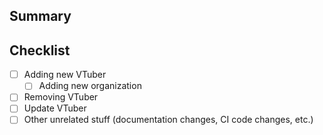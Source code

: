<!--
  Thanks for contributing to my repository, please make sure you follows this PR template.
  You can remove this commented line.
-->

## Summary

<!-- What does this PR fixes, add, or remove? -->

## Checklist

<!-- Put an x inside [ ] to check it, like so: [x] -->

- [ ] Adding new VTuber
  - [ ] Adding new organization
- [ ] Removing VTuber
- [ ] Update VTuber
- [ ] Other unrelated stuff (documentation changes, CI code changes, etc.)
